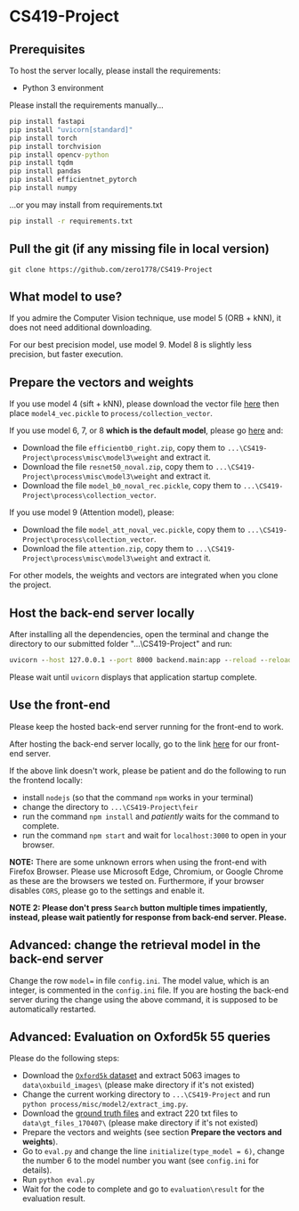 # CS419-Project

## Prerequisites

To host the server locally, please install the requirements:

- Python 3 environment

Please install the requirements manually...
```cmd
pip install fastapi
pip install "uvicorn[standard]"
pip install torch
pip install torchvision
pip install opencv-python
pip install tqdm
pip install pandas
pip install efficientnet_pytorch
pip install numpy
```
...or you may install from requirements.txt

```cmd
pip install -r requirements.txt
```

## Pull the git (if any missing file in local version)
```
git clone https://github.com/zero1778/CS419-Project
```

## What model to use?

If you admire the Computer Vision technique, use model 5 (ORB + kNN), it does not need additional downloading.

For our best precision model, use model 9. Model 8 is slightly less precision, but faster execution.


## Prepare the vectors and weights

If you use model 4 (sift + kNN), please download the vector file [here](https://drive.google.com/file/d/1nliTr71AyFzF97-WMNIm-aGQy-7PlA1A/view?usp=sharing) then place `model4_vec.pickle` to `process/collection_vector`.

If you use model 6, 7, or 8 **which is the default model**, please go [here](https://drive.google.com/drive/folders/1ih3FqVe7qBcq0diyYZyXu96KHmslTMyN) and:
+ Download the file `efficientb0_right.zip`, copy them to `...\CS419-Project\process\misc\model3\weight` and extract it.
+ Download the file `resnet50_noval.zip`, copy them to `...\CS419-Project\process\misc\model3\weight` and extract it.
+ Download the file `model_b0_noval_rec.pickle`, copy them to `...\CS419-Project\process\collection_vector`.

If you use model 9 (Attention model), please:
+ Download the file `model_att_noval_vec.pickle`, copy them to `...\CS419-Project\process\collection_vector`.
+ Download the file `attention.zip`, copy them to `...\CS419-Project\process\misc\model3\weight` and extract it.

For other models, the weights and vectors are integrated when you clone the project.

## Host the back-end server locally

After installing all the dependencies, open the terminal and change the directory to our submitted folder "...\CS419-Project" and run:
```cmd
uvicorn --host 127.0.0.1 --port 8000 backend.main:app --reload --reload-include config.ini
```
Please wait until `uvicorn` displays that application startup complete.

## Use the front-end
Please keep the hosted back-end server running for the front-end to work.

After hosting the back-end server locally, go to the link [here](https://project-cs419-feir.netlify.app/) for our front-end server. 

If the above link doesn't work, please be patient and do the following to run the frontend locally:
+ install `nodejs` (so that the command `npm` works in your terminal)
+ change the directory to `...\CS419-Project\feir`
+ run the command `npm install` and *patiently* waits for the command to complete.
+ run the command `npm start` and wait for `localhost:3000` to open in your browser.

**NOTE:** There are some unknown errors when using the front-end with Firefox Browser. Please use Microsoft Edge, Chromium, or Google Chrome as these are the browsers we tested on. Furthermore, if your browser disables `CORS`, please go to the settings and enable it.

**NOTE 2: Please don't press `Search` button multiple times impatiently, instead, please wait patiently for response from back-end server. Please.**

## Advanced: change the retrieval model in the back-end server

Change the row `model=` in file `config.ini`. The model value, which is an integer, is commented in the `config.ini` file. If you are hosting the back-end server during the change using the above command, it is supposed to be automatically restarted.

## Advanced: Evaluation on Oxford5k 55 queries

Please do the following steps:

+ Download the [`Oxford5k` dataset](https://www.robots.ox.ac.uk/~vgg/data/oxbuildings/oxbuild_images.tgz) and extract 5063 images to `data\oxbuild_images\` (please make directory if it's not existed)
+ Change the current working directory to `...\CS419-Project` and run `python process/misc/model2/extract_img.py`.
+ Download the [ground truth files](https://www.robots.ox.ac.uk/~vgg/data/oxbuildings/gt_files_170407.tgz) and extract 220 txt files to `data\gt_files_170407\` (please make directory if it's not existed)
+ Prepare the vectors and weights (see section **Prepare the vectors and weights**).
+ Go to `eval.py` and change the line `initialize(type_model = 6)`, change the number 6 to the model number you want (see `config.ini` for details).
+ Run `python eval.py`
+ Wait for the code to complete and go to `evaluation\result` for the evaluation result.
